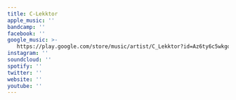```yaml
---
title: C-Lekktor
apple_music: ''
bandcamp: ''
facebook: ''
google_music: >-
   https://play.google.com/store/music/artist/C_Lekktor?id=Az6ty6c5wkgopgmapu5hqpnhabu
instagram: ''
soundcloud: ''
spotify: ''
twitter: ''
website: ''
youtube: ''
---
```

